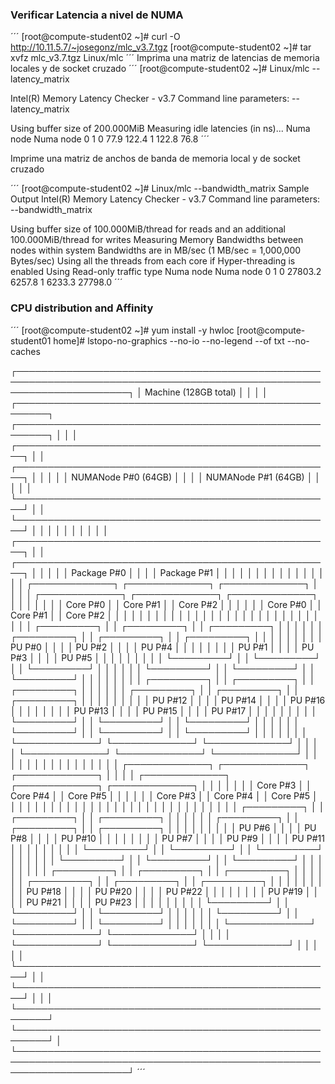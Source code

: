 ### Verificar Latencia a nivel de NUMA

´´´
[root@compute-student02 ~]# curl -O http://10.11.5.7/~josegonz/mlc_v3.7.tgz
[root@compute-student02 ~]# tar xvfz mlc_v3.7.tgz Linux/mlc
´´´
Imprima una matriz de latencias de memoria locales y de socket cruzado
´´´
[root@compute-student02 ~]# Linux/mlc --latency_matrix

Intel(R) Memory Latency Checker - v3.7
Command line parameters: --latency_matrix

Using buffer size of 200.000MiB
Measuring idle latencies (in ns)...
		Numa node
Numa node	     0	     1
       0	  77.9	 122.4
       1	 122.8	  76.8
´´´

Imprime una matriz de anchos de banda de memoria local y de socket cruzado

´´´
[root@compute-student02 ~]# Linux/mlc --bandwidth_matrix
Sample Output
Intel(R) Memory Latency Checker - v3.7
Command line parameters: --bandwidth_matrix

Using buffer size of 100.000MiB/thread for reads and an additional 100.000MiB/thread for writes
Measuring Memory Bandwidths between nodes within system
Bandwidths are in MB/sec (1 MB/sec = 1,000,000 Bytes/sec)
Using all the threads from each core if Hyper-threading is enabled
Using Read-only traffic type
		Numa node
Numa node	     0	     1
       0	27803.2	 6257.8
       1	 6233.3	27798.0
´´´


### CPU distribution and Affinity
´´´
[root@compute-student02 ~]# yum install -y hwloc
[root@compute-student01 home]# lstopo-no-graphics --no-io --no-legend --of txt --no-caches

┌──────────────────────────────────────────────────────────────────────────────────────────────────────────────────────┐
│ Machine (128GB total)                                                                                                │
│                                                                                                                      │
│ ┌───────────────────────────────────────────────────────┐  ┌───────────────────────────────────────────────────────┐ │
│ │ ┌───────────────────────────────────────────────────┐ │  │ ┌───────────────────────────────────────────────────┐ │ │
│ │ │ NUMANode P#0 (64GB)                               │ │  │ │ NUMANode P#1 (64GB)                               │ │ │
│ │ └───────────────────────────────────────────────────┘ │  │ └───────────────────────────────────────────────────┘ │ │
│ │                                                       │  │                                                       │ │
│ │ ┌───────────────────────────────────────────────────┐ │  │ ┌───────────────────────────────────────────────────┐ │ │
│ │ │ Package P#0                                       │ │  │ │ Package P#1                                       │ │ │
│ │ │                                                   │ │  │ │                                                   │ │ │
│ │ │ ┌─────────────┐  ┌─────────────┐  ┌─────────────┐ │ │  │ │ ┌─────────────┐  ┌─────────────┐  ┌─────────────┐ │ │ │
│ │ │ │ Core P#0    │  │ Core P#1    │  │ Core P#2    │ │ │  │ │ │ Core P#0    │  │ Core P#1    │  │ Core P#2    │ │ │ │
│ │ │ │             │  │             │  │             │ │ │  │ │ │             │  │             │  │             │ │ │ │
│ │ │ │ ┌─────────┐ │  │ ┌─────────┐ │  │ ┌─────────┐ │ │ │  │ │ │ ┌─────────┐ │  │ ┌─────────┐ │  │ ┌─────────┐ │ │ │ │
│ │ │ │ │ PU P#0  │ │  │ │ PU P#2  │ │  │ │ PU P#4  │ │ │ │  │ │ │ │ PU P#1  │ │  │ │ PU P#3  │ │  │ │ PU P#5  │ │ │ │ │
│ │ │ │ └─────────┘ │  │ └─────────┘ │  │ └─────────┘ │ │ │  │ │ │ └─────────┘ │  │ └─────────┘ │  │ └─────────┘ │ │ │ │
│ │ │ │ ┌─────────┐ │  │ ┌─────────┐ │  │ ┌─────────┐ │ │ │  │ │ │ ┌─────────┐ │  │ ┌─────────┐ │  │ ┌─────────┐ │ │ │ │
│ │ │ │ │ PU P#12 │ │  │ │ PU P#14 │ │  │ │ PU P#16 │ │ │ │  │ │ │ │ PU P#13 │ │  │ │ PU P#15 │ │  │ │ PU P#17 │ │ │ │ │
│ │ │ │ └─────────┘ │  │ └─────────┘ │  │ └─────────┘ │ │ │  │ │ │ └─────────┘ │  │ └─────────┘ │  │ └─────────┘ │ │ │ │
│ │ │ └─────────────┘  └─────────────┘  └─────────────┘ │ │  │ │ └─────────────┘  └─────────────┘  └─────────────┘ │ │ │
│ │ │                                                   │ │  │ │                                                   │ │ │
│ │ │ ┌─────────────┐  ┌─────────────┐  ┌─────────────┐ │ │  │ │ ┌─────────────┐  ┌─────────────┐  ┌─────────────┐ │ │ │
│ │ │ │ Core P#3    │  │ Core P#4    │  │ Core P#5    │ │ │  │ │ │ Core P#3    │  │ Core P#4    │  │ Core P#5    │ │ │ │
│ │ │ │             │  │             │  │             │ │ │  │ │ │             │  │             │  │             │ │ │ │
│ │ │ │ ┌─────────┐ │  │ ┌─────────┐ │  │ ┌─────────┐ │ │ │  │ │ │ ┌─────────┐ │  │ ┌─────────┐ │  │ ┌─────────┐ │ │ │ │
│ │ │ │ │ PU P#6  │ │  │ │ PU P#8  │ │  │ │ PU P#10 │ │ │ │  │ │ │ │ PU P#7  │ │  │ │ PU P#9  │ │  │ │ PU P#11 │ │ │ │ │
│ │ │ │ └─────────┘ │  │ └─────────┘ │  │ └─────────┘ │ │ │  │ │ │ └─────────┘ │  │ └─────────┘ │  │ └─────────┘ │ │ │ │
│ │ │ │ ┌─────────┐ │  │ ┌─────────┐ │  │ ┌─────────┐ │ │ │  │ │ │ ┌─────────┐ │  │ ┌─────────┐ │  │ ┌─────────┐ │ │ │ │
│ │ │ │ │ PU P#18 │ │  │ │ PU P#20 │ │  │ │ PU P#22 │ │ │ │  │ │ │ │ PU P#19 │ │  │ │ PU P#21 │ │  │ │ PU P#23 │ │ │ │ │
│ │ │ │ └─────────┘ │  │ └─────────┘ │  │ └─────────┘ │ │ │  │ │ │ └─────────┘ │  │ └─────────┘ │  │ └─────────┘ │ │ │ │
│ │ │ └─────────────┘  └─────────────┘  └─────────────┘ │ │  │ │ └─────────────┘  └─────────────┘  └─────────────┘ │ │ │
│ │ └───────────────────────────────────────────────────┘ │  │ └───────────────────────────────────────────────────┘ │ │
│ └───────────────────────────────────────────────────────┘  └───────────────────────────────────────────────────────┘ │
└──────────────────────────────────────────────────────────────────────────────────────────────────────────────────────┘
´´´

       
       
       
